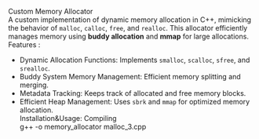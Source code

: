 Custom Memory Allocator  
A custom implementation of dynamic memory allocation in C++, mimicking the behavior of `malloc`, `calloc`, `free`, and `realloc`. This allocator efficiently manages memory using **buddy allocation** and **mmap** for large allocations.  
 Features :
- Dynamic Allocation Functions: Implements `smalloc`, `scalloc`, `sfree`, and `srealloc`.  
- Buddy System Memory Management: Efficient memory splitting and merging.  
- Metadata Tracking: Keeps track of allocated and free memory blocks.  
- Efficient Heap Management: Uses `sbrk` and `mmap` for optimized memory allocation.  
 Installation&Usage:
Compiling  
g++ -o memory_allocator malloc_3.cpp 
